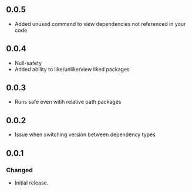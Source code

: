 ## 0.0.5

- Added unused command to view dependencies not referenced in your code

## 0.0.4

- Null-safety
- Added ability to like/unlike/view liked packages

## 0.0.3

- Runs safe even witih relative path packages

## 0.0.2

- Issue when switching version between dependency types

## 0.0.1

### Changed

- Initial release.
